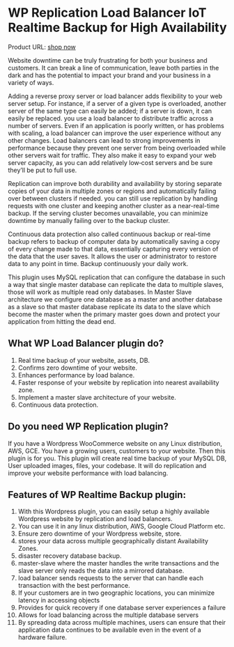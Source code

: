 # WP Replication Load Balancer IoT Realtime Backup for High Availability

Product URL: [shop now](https://garazlab.com/product/wp-replication-load-balancer-for-high-availability/)

Website downtime can be truly frustrating for both your business and customers. It can break a line of communication, leave both parties in the dark and has the potential to impact your brand and your business in a variety of ways.

Adding a reverse proxy server or load balancer adds flexibility to your web server setup. For instance, if a server of a given type is overloaded, another server of the same type can easily be added; if a server is down, it can easily be replaced. you use a load balancer to distribute traffic across a number of servers. Even if an application is poorly written, or has problems with scaling, a load balancer can improve the user experience without any other changes. Load balancers can lead to strong improvements in performance because they prevent one server from being overloaded while other servers wait for traffic. They also make it easy to expand your web server capacity, as you can add relatively low‑cost servers and be sure they’ll be put to full use.

Replication can improve both durability and availability by storing separate copies of your data in multiple zones or regions and automatically failing over between clusters if needed. you can still use replication by handling requests with one cluster and keeping another cluster as a near-real-time backup. If the serving cluster becomes unavailable, you can minimize downtime by manually failing over to the backup cluster.

Continuous data protection also called continuous backup or real-time backup refers to backup of computer data by automatically saving a copy of every change made to that data, essentially capturing every version of the data that the user saves. It allows the user or administrator to restore data to any point in time. Backup continuously your daily work.

This plugin uses MySQL replication that can configure the database in such a way that single master database can replicate the data to multiple slaves, those will work as multiple read only databases. In Master Slave architecture we configure one database as a master and another database as a slave so that master database replicate its data to the slave which become the master when the primary master goes down and protect your application from hitting the dead end.

## What WP Load Balancer plugin do?
1. Real time backup of your website, assets, DB.
2. Confirms zero downtime of your website.
3. Enhances performance by load balance.
4. Faster response of your website by replication into nearest availability zone.
5. Implement a master slave architecture of your website.
6. Continuous data protection.

## Do you need WP Replication plugin?
If you have a Wordpress WooCommerce website on any Linux distribution, AWS, GCE. You have a growing users, customers to your website. Then this plugin is for you. This plugin will create real time backup of your MySQL DB, User uploaded images, files, your codebase. It will do replication and improve your website performance with load balancing.

## Features of WP Realtime Backup plugin:
1. With this Wordpress plugin, you can easily setup a highly available Wordpress website by replication and load balancers.
2. You can use it in any linux distribution, AWS, Google Cloud Platform etc.
3. Ensure zero downtime of your Wordpress website, store.
4. stores your data across multiple geographically distant Availability Zones.
5. disaster recovery database backup.
6. master-slave where the master handles the write transactions and the slave server only reads the data into a mirrored database.
7. load balancer sends requests to the server that can handle each transaction with the best performance.
8. If your customers are in two geographic locations, you can minimize latency in accessing objects
9. Provides for quick recovery if one database server experiences a failure
10. Allows for load balancing across the multiple database servers
11. By spreading data across multiple machines, users can ensure that their application data continues to be available even in the event of a hardware failure.
